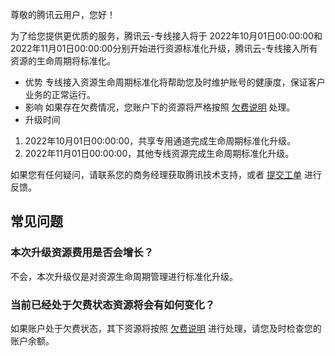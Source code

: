 尊敬的腾讯云用户，您好！

为了给您提供更优质的服务，腾讯云-专线接入将于 2022年10月01日00:00:00和2022年11月01日00:00:00分别开始进行资源标准化升级，腾讯云-专线接入所有资源的生命周期将标准化。
 - 优势
专线接入资源生命周期标准化将帮助您及时维护账号的健康度，保证客户业务的正常运行。
 - 影响
如果存在欠费情况，您账户下的资源将严格按照 [欠费说明](https://cloud.tencent.com/document/product/216/36627) 处理。
 - 升级时间
  1. 2022年10月01日00:00:00，共享专用通道完成生命周期标准化升级。
  2. 2022年11月01日00:00:00，其他专线资源完成生命周期标准化升级。

如果您有任何疑问，请联系您的商务经理获取腾讯技术支持，或者 [提交工单](https://console.cloud.tencent.com/workorder/category) 进行反馈。

## 常见问题

### 本次升级资源费用是否会增长？
不会，本次升级仅是对资源生命周期管理进行标准化升级。

### 当前已经处于欠费状态资源将会有如何变化？
如果账户处于欠费状态，其下资源将按照 [欠费说明](https://cloud.tencent.com/document/product/216/36627) 进行处理，请您及时检查您的账户余额。
